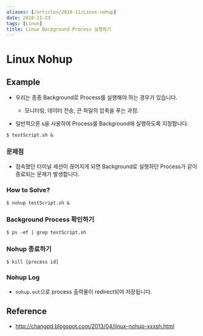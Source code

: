 ```yaml
---
aliases: [/articles/2018-11/Linux-nohup]
date: 2018-11-23
tags: [Linux]
title: Linux Background Process 실행하기
---
```

# Linux Nohup
## Example
- 우리는 종종 Background로 Process를 실행해야 하는 경우가 있습니다.
    - 모니터링, 데이터 전송, 큰 파일의 압축을 푸는 과정.

- 일반적으론 `&`을 사용하여 Process를 Background에 실행하도록 지정합니다.

```shell
$ testScript.sh &
```

### 문제점
- 접속했던 터미널 세션이 끊어지게 되면 Background로 실행하던 Process가 같이 종료되는 문제가 발생합니다.


### How to Solve?
```shell
$ nohup testScript.sh &
```

### Background Process 확인하기
```shell
$ ps -ef | grep testScript.sh
```

### Nohup 종료하기
```shell
$ kill [process id]
```

### Nohup Log
- `nohup.out`으로 process 출력물이 redirect되어 저장됩니다.

## Reference
- <http://changpd.blogspot.com/2013/04/linux-nohup-xxxsh.html>
